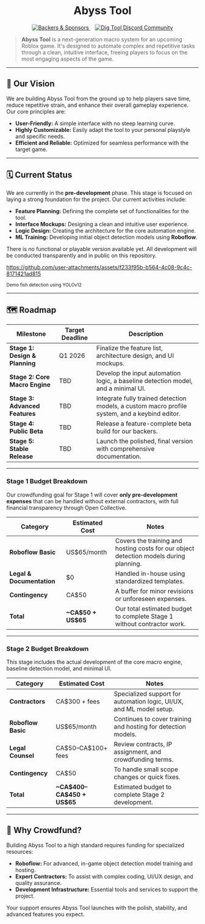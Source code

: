 <div align="center">
  <h1>Abyss Tool</h1>
</div>

<p align="center">
  <a href="https://opencollective.com/abyss-tool">
    <img src="https://img.shields.io/opencollective/all/abyss-tool.svg?style=for-the-badge" alt="Backers & Sponsors" />
  </a>
  &nbsp;&nbsp;
  <a href="https://discord.gg/PeZUesBJGX">
    <img src="https://img.shields.io/discord/1387936657239703648?label=Dig%20Tool%20Discord&style=for-the-badge&logo=discord" alt="Dig Tool Discord Community" />
  </a>
</p>

> **Abyss Tool** is a next-generation macro system for an upcoming Roblox game. It's designed to automate complex and repetitive tasks through a clean, intuitive interface, freeing players to focus on the most engaging aspects of the game.

---

## 🚀 Our Vision

We are building Abyss Tool from the ground up to help players save time, reduce repetitive strain, and enhance their overall gameplay experience. Our core principles are:

* **User-Friendly:** A simple interface with no steep learning curve.
* **Highly Customizable:** Easily adapt the tool to your personal playstyle and specific needs.
* **Efficient and Reliable:** Optimized for seamless performance with the target game.

---

## 🗓️ Current Status

We are currently in the **pre-development** phase. This stage is focused on laying a strong foundation for the project. Our current activities include:

* **Feature Planning:** Defining the complete set of functionalities for the tool.
* **Interface Mockups:** Designing a clean and intuitive user experience.
* **Logic Design:** Creating the architecture for the core automation engine.
* **ML Training:** Developing initial object detection models using **Roboflow**.

There is no functional or playable version available yet. All development will be conducted transparently and in public on this repository.

https://github.com/user-attachments/assets/f233f95b-b564-4c08-9c4c-8171421ad815

<sup>Demo fish detection using YOLOv12</sup>

---

## 🗺️ Roadmap

| Milestone                      | Target Deadline | Description                                                                                    |
| ------------------------------ | --------------- | ---------------------------------------------------------------------------------------------- |
| **Stage 1: Design & Planning** | Q1 2026         | Finalize the feature list, architecture design, and UI mockups.                                |
| **Stage 2: Core Macro Engine** | TBD             | Develop the input automation logic, a baseline detection model, and a minimal UI.              |
| **Stage 3: Advanced Features** | TBD             | Integrate fully trained detection models, a custom macro profile system, and a keybind editor. |
| **Stage 4: Public Beta**       | TBD             | Release a feature-complete beta build for our backers.                                         |
| **Stage 5: Stable Release**    | TBD             | Launch the polished, final version with comprehensive documentation.                           |

---

### Stage 1 Budget Breakdown

Our crowdfunding goal for Stage 1 will cover **only pre-development expenses** that can be handled without external contractors, with full financial transparency through Open Collective.

| Category                  | Estimated Cost        | Notes                                                                                  |
| ------------------------- | --------------------- | -------------------------------------------------------------------------------------- |
| **Roboflow Basic**        | US\$65/month          | Covers the training and hosting costs for our object detection models during planning. |
| **Legal & Documentation** | \$0                   | Handled in-house using standardized templates.                                         |
| **Contingency**           | CA\$50                | A buffer for minor revisions or unforeseen expenses.                                   |
| **Total**                 | **\~CA\$50 + US\$65** | Our total estimated budget to complete Stage 1 without contractor work.                |

---

### Stage 2 Budget Breakdown

This stage includes the actual development of the core macro engine, baseline detection model, and minimal UI.

| Category           | Estimated Cost                 | Notes                                                                |
| ------------------ | ------------------------------ | -------------------------------------------------------------------- |
| **Contractors**    | CA\$300 + fees                 | Specialized support for automation logic, UI/UX, and ML model setup. |
| **Roboflow Basic** | US\$65/month                   | Continues to cover training and hosting for detection models.        |
| **Legal Counsel**  | CA\$50–CA\$100+ fees           | Review contracts, IP assignment, and crowdfunding terms.             |
| **Contingency**    | CA\$50                         | To handle small scope changes or quick fixes.                        |
| **Total**          | **\~CA\$400–CA\$450 + US\$65** | Estimated budget to complete Stage 2 development.                    |

---

## 💖 Why Crowdfund?

Building Abyss Tool to a high standard requires funding for specialized resources:

* **Roboflow:** For advanced, in-game object detection model training and hosting.
* **Expert Contractors:** To assist with complex coding, UI/UX design, and quality assurance.
* **Development Infrastructure:** Essential tools and services to support the project.

Your support ensures Abyss Tool launches with the polish, stability, and advanced features you expect.
